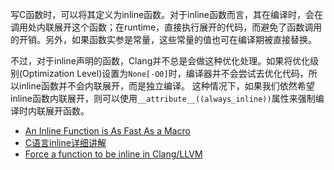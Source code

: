 写C函数时，可以将其定义为inline函数。对于inline函数而言，其在编译时，会在调用处内联展开这个函数；在runtime，直接执行展开的代码，而避免了函数调用的开销。另外，如果函数实参是常量，这些常量的值也可在编译期被直接替换。

不过，对于inline声明的函数，Clang并不总是会做这种优化处理。如果将优化级别(Optimization Level)设置为`None[-O0]`时，编译器并不会尝试去优化代码，所以inline函数并不会内联展开，而是独立编译。
这种情况下，如果我们依然希望inline函数内联展开，则可以使用`__attribute__((always_inline))`属性来强制编译时内联展开函数。

- [An Inline Function is As Fast As a Macro](http://gcc.gnu.org/onlinedocs/gcc/Inline.html)
- [C语言inline详细讲解](http://www.cnblogs.com/cnmaizi/archive/2011/01/19/1939686.html)
- [Force a function to be inline in Clang/LLVM](http://stackoverflow.com/questions/25602813/force-a-function-to-be-inline-in-clang-llvm)